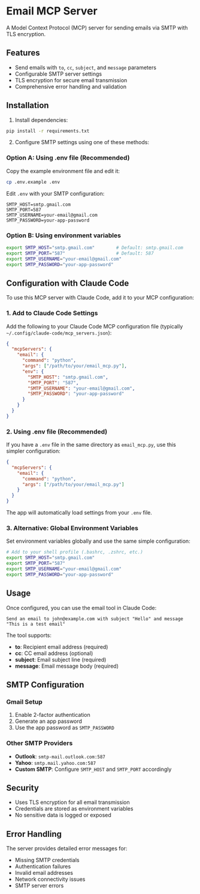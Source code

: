 # Email MCP Server

A Model Context Protocol (MCP) server for sending emails via SMTP with TLS encryption.

## Features

- Send emails with `to`, `cc`, `subject`, and `message` parameters
- Configurable SMTP server settings
- TLS encryption for secure email transmission
- Comprehensive error handling and validation

## Installation

1. Install dependencies:
```bash
pip install -r requirements.txt
```

2. Configure SMTP settings using one of these methods:

### Option A: Using .env file (Recommended)
Copy the example environment file and edit it:
```bash
cp .env.example .env
```

Edit `.env` with your SMTP configuration:
```env
SMTP_HOST=smtp.gmail.com
SMTP_PORT=587
SMTP_USERNAME=your-email@gmail.com
SMTP_PASSWORD=your-app-password
```

### Option B: Using environment variables
```bash
export SMTP_HOST="smtp.gmail.com"        # Default: smtp.gmail.com
export SMTP_PORT="587"                   # Default: 587
export SMTP_USERNAME="your-email@gmail.com"
export SMTP_PASSWORD="your-app-password"
```

## Configuration with Claude Code

To use this MCP server with Claude Code, add it to your MCP configuration:

### 1. Add to Claude Code Settings

Add the following to your Claude Code MCP configuration file (typically `~/.config/claude-code/mcp_servers.json`):

```json
{
  "mcpServers": {
    "email": {
      "command": "python",
      "args": ["/path/to/your/email_mcp.py"],
      "env": {
        "SMTP_HOST": "smtp.gmail.com",
        "SMTP_PORT": "587",
        "SMTP_USERNAME": "your-email@gmail.com",
        "SMTP_PASSWORD": "your-app-password"
      }
    }
  }
}
```

### 2. Using .env file (Recommended)

If you have a `.env` file in the same directory as `email_mcp.py`, use this simpler configuration:

```json
{
  "mcpServers": {
    "email": {
      "command": "python",
      "args": ["/path/to/your/email_mcp.py"]
    }
  }
}
```

The app will automatically load settings from your `.env` file.

### 3. Alternative: Global Environment Variables

Set environment variables globally and use the same simple configuration:

```bash
# Add to your shell profile (.bashrc, .zshrc, etc.)
export SMTP_HOST="smtp.gmail.com"
export SMTP_PORT="587"
export SMTP_USERNAME="your-email@gmail.com"
export SMTP_PASSWORD="your-app-password"
```

## Usage

Once configured, you can use the email tool in Claude Code:

```
Send an email to john@example.com with subject "Hello" and message "This is a test email"
```

The tool supports:
- **to**: Recipient email address (required)
- **cc**: CC email address (optional)
- **subject**: Email subject line (required)
- **message**: Email message body (required)

## SMTP Configuration

### Gmail Setup
1. Enable 2-factor authentication
2. Generate an app password
3. Use the app password as `SMTP_PASSWORD`

### Other SMTP Providers
- **Outlook**: `smtp-mail.outlook.com:587`
- **Yahoo**: `smtp.mail.yahoo.com:587`
- **Custom SMTP**: Configure `SMTP_HOST` and `SMTP_PORT` accordingly

## Security

- Uses TLS encryption for all email transmission
- Credentials are stored as environment variables
- No sensitive data is logged or exposed

## Error Handling

The server provides detailed error messages for:
- Missing SMTP credentials
- Authentication failures
- Invalid email addresses
- Network connectivity issues
- SMTP server errors